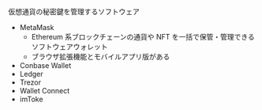 仮想通貨の秘密鍵を管理するソフトウェア

- MetaMask
  - Ethereum 系ブロックチェーンの通貨や NFT を一括で保管・管理できるソフトウェアウォレット
  - ブラウザ拡張機能とモバイルアプリ版がある
- Conbase Wallet
- Ledger
- Trezor
- Wallet Connect
- imToke
